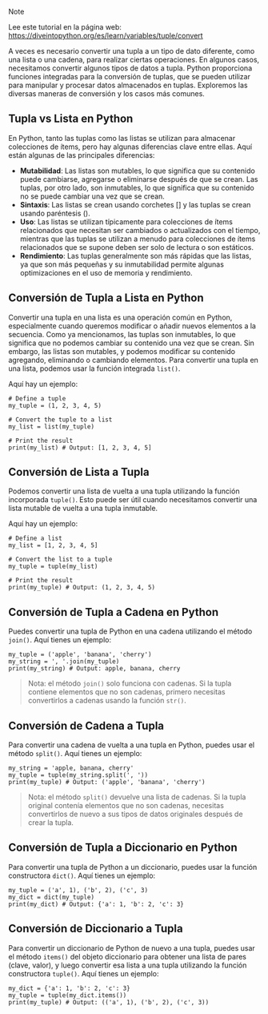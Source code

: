 > [!NOTE]
> Lee este tutorial en la página web: https://diveintopython.org/es/learn/variables/tuple/convert

A veces es necesario convertir una tupla a un tipo de dato diferente, como una lista o una cadena, para realizar ciertas operaciones. En algunos casos, necesitamos convertir algunos tipos de datos a tupla. Python proporciona funciones integradas para la conversión de tuplas, que se pueden utilizar para manipular y procesar datos almacenados en tuplas. Exploremos las diversas maneras de conversión y los casos más comunes.

## Tupla vs Lista en Python

En Python, tanto las tuplas como las listas se utilizan para almacenar colecciones de ítems, pero hay algunas diferencias clave entre ellas. Aquí están algunas de las principales diferencias:

- **Mutabilidad**: Las listas son mutables, lo que significa que su contenido puede cambiarse, agregarse o eliminarse después de que se crean. Las tuplas, por otro lado, son inmutables, lo que significa que su contenido no se puede cambiar una vez que se crean.
- **Sintaxis**: Las listas se crean usando corchetes [] y las tuplas se crean usando paréntesis ().
- **Uso**: Las listas se utilizan típicamente para colecciones de ítems relacionados que necesitan ser cambiados o actualizados con el tiempo, mientras que las tuplas se utilizan a menudo para colecciones de ítems relacionados que se supone deben ser solo de lectura o son estáticos.
- **Rendimiento**: Las tuplas generalmente son más rápidas que las listas, ya que son más pequeñas y su inmutabilidad permite algunas optimizaciones en el uso de memoria y rendimiento.

## Conversión de Tupla a Lista en Python

Convertir una tupla en una lista es una operación común en Python, especialmente cuando queremos modificar o añadir nuevos elementos a la secuencia. Como ya mencionamos, las tuplas son inmutables, lo que significa que no podemos cambiar su contenido una vez que se crean. Sin embargo, las listas son mutables, y podemos modificar su contenido agregando, eliminando o cambiando elementos. Para convertir una tupla en una lista, podemos usar la función integrada `list()`.

Aquí hay un ejemplo:

```python3
# Define a tuple
my_tuple = (1, 2, 3, 4, 5)

# Convert the tuple to a list
my_list = list(my_tuple)

# Print the result
print(my_list) # Output: [1, 2, 3, 4, 5]
```

## Conversión de Lista a Tupla

Podemos convertir una lista de vuelta a una tupla utilizando la función incorporada `tuple()`. Esto puede ser útil cuando necesitamos convertir una lista mutable de vuelta a una tupla inmutable.

Aquí hay un ejemplo:

```python3
# Define a list
my_list = [1, 2, 3, 4, 5]

# Convert the list to a tuple
my_tuple = tuple(my_list)

# Print the result
print(my_tuple) # Output: (1, 2, 3, 4, 5)
```

## Conversión de Tupla a Cadena en Python

Puedes convertir una tupla de Python en una cadena utilizando el método `join()`. Aquí tienes un ejemplo:

```python3
my_tuple = ('apple', 'banana', 'cherry')
my_string = ', '.join(my_tuple)
print(my_string) # Output: apple, banana, cherry
```

> Nota: el método `join()` solo funciona con cadenas. Si la tupla contiene elementos que no son cadenas, primero necesitas convertirlos a cadenas usando la función `str()`.

## Conversión de Cadena a Tupla

Para convertir una cadena de vuelta a una tupla en Python, puedes usar el método `split()`. Aquí tienes un ejemplo:

```python3
my_string = 'apple, banana, cherry'
my_tuple = tuple(my_string.split(', '))
print(my_tuple) # Output: ('apple', 'banana', 'cherry')
```

> Nota: el método `split()` devuelve una lista de cadenas. Si la tupla original contenía elementos que no son cadenas, necesitas convertirlos de nuevo a sus tipos de datos originales después de crear la tupla.

## Conversión de Tupla a Diccionario en Python

Para convertir una tupla de Python a un diccionario, puedes usar la función constructora `dict()`. Aquí tienes un ejemplo:

```python3
my_tuple = ('a', 1), ('b', 2), ('c', 3)
my_dict = dict(my_tuple)
print(my_dict) # Output: {'a': 1, 'b': 2, 'c': 3}
```

## Conversión de Diccionario a Tupla

Para convertir un diccionario de Python de nuevo a una tupla, puedes usar el método `items()` del objeto diccionario para obtener una lista de pares (clave, valor), y luego convertir esa lista a una tupla utilizando la función constructora `tuple()`. Aquí tienes un ejemplo:

```python3
my_dict = {'a': 1, 'b': 2, 'c': 3}
my_tuple = tuple(my_dict.items())
print(my_tuple) # Output: (('a', 1), ('b', 2), ('c', 3))
```
